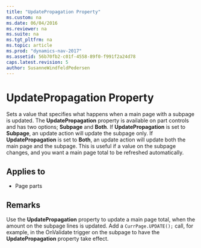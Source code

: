 ```yaml
---
title: "UpdatePropagation Property"
ms.custom: na
ms.date: 06/04/2016
ms.reviewer: na
ms.suite: na
ms.tgt_pltfrm: na
ms.topic: article
ms.prod: "dynamics-nav-2017"
ms.assetid: 56b70fb2-c01f-4558-89f0-f991f2a24d78
caps.latest.revision: 5
author: SusanneWindfeldPedersen
---
```

# UpdatePropagation Property
Sets a value that specifies what happens when a main page with a subpage is updated. The **UpdatePropagation** property is available on part controls and has two options; **Subpage** and **Both**. If **UpdatePropagation** is set to **Subpage**, an update action will update the subpage only. If **UpdatePropagation** is set to **Both**, an update action will update both the main page and the subpage. This is useful if a value on the subpage changes, and you want a main page total to be refreshed automatically.  
  
## Applies to  
  
-   Page parts  
  
## Remarks  
 Use the **UpdatePropagation** property to update a main page total, when the amount on the subpage lines is updated. Add a `CurrPage.UPDATE();` call, for example, in the OnValidate trigger on the subpage to have the **UpdatePropagation** property take effect.


